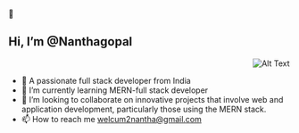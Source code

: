  👋 <h2 style="justify-content: centre">Hi, I’m @Nanthagopal</h2>

 <p align="right "width="150px">
  <img src="https://i.pinimg.com/originals/18/a4/94/18a4949fc9c8067172d3b96e302e7097.gif" alt="Alt Text" />
</p>     

- 👀 A passionate full stack developer from India
- 🌱 I’m currently learning MERN-full stack developer
- 💞️ I’m looking to collaborate on innovative projects that involve web and application development, particularly those using the MERN stack.
- 📫 How to reach me welcum2nantha@gmail.com

<!---
nanthagopalabi/nanthagopalabi is a ✨ special ✨ repository because its `README.md` (this file) appears on your GitHub profile.
You can click the Preview link to take a look at your changes.
--->
